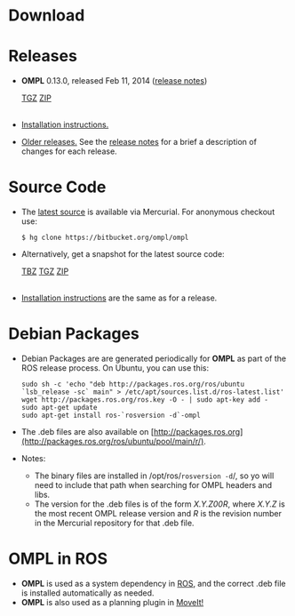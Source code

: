 # Download

# Releases

- __OMPL__ 0.13.0, released Feb 11, 2014 ([release notes](releaseNotes.html))

  <a href="https://bitbucket.org/ompl/ompl/downloads/ompl-0.13.0-Source.tar.gz" class="btn btn-primary btn-small">TGZ</a>
  <a href="https://bitbucket.org/ompl/ompl/downloads/ompl-0.13.0-Source.zip" class="btn btn-primary btn-small">ZIP</a><br><br>
- [Installation instructions.](installation.html)
- [Older releases.](https://bitbucket.org/ompl/ompl/downloads) See the [release notes](releaseNotes.html) for a brief a description of changes for each release.


# Source Code

- The [latest source](https://bitbucket.org/ompl/ompl/src) is available via Mercurial. For anonymous checkout use:

      $ hg clone https://bitbucket.org/ompl/ompl

- Alternatively, get a snapshot for the latest source code:

  <a href="https://bitbucket.org/ompl/ompl/get/tip.tar.bz2" class="btn btn-primary btn-small">TBZ</a>
  <a href="https://bitbucket.org/ompl/ompl/get/tip.tar.gz" class="btn btn-primary btn-small">TGZ</a>
  <a href="https://bitbucket.org/ompl/ompl/get/tip.zip" class="btn btn-primary btn-small">ZIP</a><br><br>
- [Installation instructions](installation.html) are the same as for a release.


# Debian Packages

- Debian Packages are are generated periodically for __OMPL__ as part of the ROS release process. On Ubuntu, you can use this:

      sudo sh -c 'echo "deb http://packages.ros.org/ros/ubuntu `lsb_release -sc` main" > /etc/apt/sources.list.d/ros-latest.list'
      wget http://packages.ros.org/ros.key -O - | sudo apt-key add -
      sudo apt-get update
      sudo apt-get install ros-`rosversion -d`-ompl

- The .deb files are also available on [http://packages.ros.org](http://packages.ros.org/ros/ubuntu/pool/main/r/).
- Notes:
  - The binary files are installed in /opt/ros/`rosversion -d`/, so yo will need to include that path when searching for OMPL headers and libs.
  - The version for the .deb files is of the form _X.Y.Z00R_, where _X.Y.Z_ is the most recent OMPL release version and _R_ is the revision number in the Mercurial repository for that .deb file.


# OMPL in ROS

- __OMPL__ is used as a system dependency in [ROS](http://www.ros.org), and the correct .deb file is installed automatically as needed.
- __OMPL__ is also used as a planning plugin in [MoveIt!](http://moveit.ros.org)
